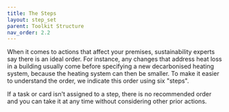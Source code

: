 ```yaml
---
title: The Steps
layout: step_set
parent: Toolkit Structure
nav_order: 2.2
---
```


When it comes to actions that affect your premises, sustainability experts say there is an ideal order.  For instance, any changes that address heat loss in a building usually come before specifying a new decarbonised heating system, because the heating system can then be smaller.  To make it easier to understand the order, we indicate this order using six "steps".  

If a task or card isn't assigned to a step, there is no recommended order and you can take it at any time without considering other prior actions.
